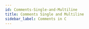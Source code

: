 ```yaml
---
id: Comments-Single-and-Multiline
title: Comments Single and Multiline
sidebar_label: Comments in C
---
```



#
